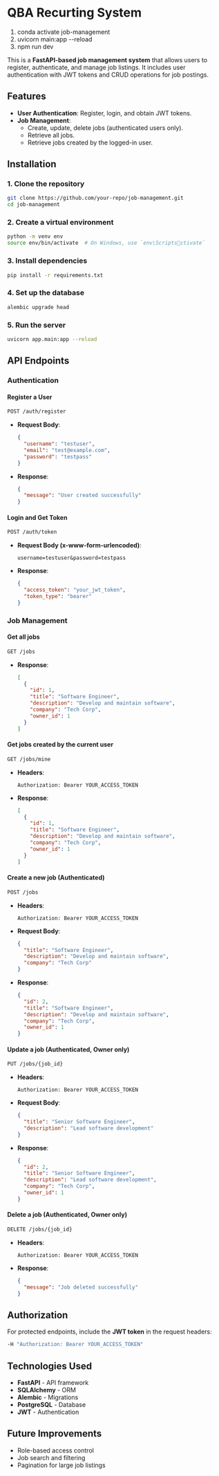 # QBA Recurting System

1. conda activate job-management
2. uvicorn main:app --reload
3. npm run dev

This is a **FastAPI-based job management system** that allows users to register, authenticate, and manage job listings. It includes user authentication with JWT tokens and CRUD operations for job postings.

## Features

- **User Authentication**: Register, login, and obtain JWT tokens.
- **Job Management**:
  - Create, update, delete jobs (authenticated users only).
  - Retrieve all jobs.
  - Retrieve jobs created by the logged-in user.

## Installation

### 1. Clone the repository

```sh
git clone https://github.com/your-repo/job-management.git
cd job-management
```

### 2. Create a virtual environment

```sh
python -m venv env
source env/bin/activate  # On Windows, use `env\Scriptsctivate`
```

### 3. Install dependencies

```sh
pip install -r requirements.txt
```

### 4. Set up the database

```sh
alembic upgrade head
```

### 5. Run the server

```sh
uvicorn app.main:app --reload
```

## API Endpoints

### Authentication

#### Register a User

```sh
POST /auth/register
```

- **Request Body**:
  ```json
  {
    "username": "testuser",
    "email": "test@example.com",
    "password": "testpass"
  }
  ```
- **Response**:
  ```json
  {
    "message": "User created successfully"
  }
  ```

#### Login and Get Token

```sh
POST /auth/token
```

- **Request Body (x-www-form-urlencoded)**:
  ```
  username=testuser&password=testpass
  ```
- **Response**:
  ```json
  {
    "access_token": "your_jwt_token",
    "token_type": "bearer"
  }
  ```

### Job Management

#### Get all jobs

```sh
GET /jobs
```

- **Response**:
  ```json
  [
    {
      "id": 1,
      "title": "Software Engineer",
      "description": "Develop and maintain software",
      "company": "Tech Corp",
      "owner_id": 1
    }
  ]
  ```

#### Get jobs created by the current user

```sh
GET /jobs/mine
```

- **Headers**:
  ```
  Authorization: Bearer YOUR_ACCESS_TOKEN
  ```
- **Response**:
  ```json
  [
    {
      "id": 1,
      "title": "Software Engineer",
      "description": "Develop and maintain software",
      "company": "Tech Corp",
      "owner_id": 1
    }
  ]
  ```

#### Create a new job (Authenticated)

```sh
POST /jobs
```

- **Headers**:
  ```
  Authorization: Bearer YOUR_ACCESS_TOKEN
  ```
- **Request Body**:
  ```json
  {
    "title": "Software Engineer",
    "description": "Develop and maintain software",
    "company": "Tech Corp"
  }
  ```
- **Response**:
  ```json
  {
    "id": 2,
    "title": "Software Engineer",
    "description": "Develop and maintain software",
    "company": "Tech Corp",
    "owner_id": 1
  }
  ```

#### Update a job (Authenticated, Owner only)

```sh
PUT /jobs/{job_id}
```

- **Headers**:
  ```
  Authorization: Bearer YOUR_ACCESS_TOKEN
  ```
- **Request Body**:
  ```json
  {
    "title": "Senior Software Engineer",
    "description": "Lead software development"
  }
  ```
- **Response**:
  ```json
  {
    "id": 2,
    "title": "Senior Software Engineer",
    "description": "Lead software development",
    "company": "Tech Corp",
    "owner_id": 1
  }
  ```

#### Delete a job (Authenticated, Owner only)

```sh
DELETE /jobs/{job_id}
```

- **Headers**:
  ```
  Authorization: Bearer YOUR_ACCESS_TOKEN
  ```
- **Response**:
  ```json
  {
    "message": "Job deleted successfully"
  }
  ```

## Authorization

For protected endpoints, include the **JWT token** in the request headers:

```sh
-H "Authorization: Bearer YOUR_ACCESS_TOKEN"
```

## Technologies Used

- **FastAPI** - API framework
- **SQLAlchemy** - ORM
- **Alembic** - Migrations
- **PostgreSQL** - Database
- **JWT** - Authentication

## Future Improvements

- Role-based access control
- Job search and filtering
- Pagination for large job listings
